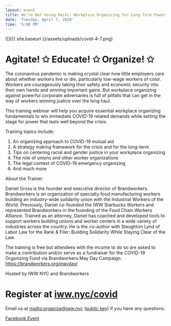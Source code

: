 ```yaml
---
layout: event
title: We're Not Going Back\: Workplace Organizing for Long-Term Power During COVID-19
date: 'Tuesday, April 7, 2020'
time: '5:00 PM'
---
```

![]({{ site.baseurl }}/assets/uploads/covid-4-7.png)

# Agitate! ✩ Educate! ✩ Organize! ✩

The coronavirus pandemic is making crystal clear how little employers care about whether workers live or die, particularly low-wage workers of color. Workers are courageously taking their safety and economic security into their own hands and winning important gains. But workplace organizing against powerful corporate adversaries is full of pitfalls that can get in the way of workers winning justice over the long haul.

This training webinar will help you acquire essential workplace organizing fundamentals to win immediate COVID-19 related demands while setting the stage for power that lasts well beyond the crisis.

Training topics include:

1) An organizing approach to COVID-19 mutual aid
2) A strategy making framework for the crisis and for the long-term
3) Tips on centering racial and gender justice in your workplace organizing
4) The role of unions and other worker organizations
5) The legal context of COVID-19 emergency organizing
6) And much more

About the Trainer:

Daniel Gross is the founder and executive director of Brandworkers. Brandworkers is an organization of specialty food manufacturing workers building an industry-wide solidarity union with the Industrial Workers of the World. Previously, Daniel co-founded the IWW Starbucks Workers and represented Brandworkers in the founding of the Food Chain Workers Alliance. Trained as an attorney, Daniel has coached and developed tools to support workers building unions and worker centers in a wide variety of industries across the country. He is the co-author with Staughton Lynd of Labor Law for the Rank & Filer: Building Solidarity While Staying Clear of the Law.

The training is free but attendees with the income to do so are asked to make a contribution and/or serve as a fundraiser for the COVID-19 Organizing Fund via Brandworkers May Day Campaign: https://brandworkers.org/mayday/

Hosted by IWW NYC and Brandworkers

# Register at [iww.nyc/covid](https://iww.nyc/covid)

Email us at <mailto:organize@iww.nyc> ([public key](/assets/keys/publickey.organize@iww.nyc.asc)) if you have any questions.

[Facebook Event](https://www.facebook.com/events/595389221324325/)
